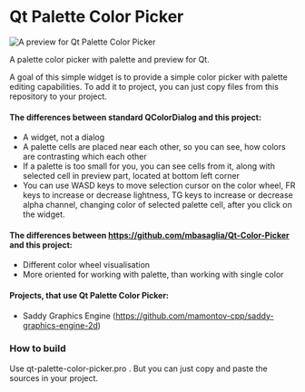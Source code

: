 Qt Palette Color Picker
=======================

![A preview for Qt Palette Color Picker](https://trello-attachments.s3.amazonaws.com/503608c12380a31f336bde54/53b04363ff70f412f5ef6ed5/269x188/452033f845bc29c77844ee813274b6bd/screenshot.PNG "A preview for Qt Palette Color Picker")

A palette color picker  with palette and preview for Qt.

A goal of this simple widget is to provide a simple color picker with palette editing capabilities.
To add it to project, you can just copy files from this repository to your project.

#### The differences between standard QColorDialog and this project:

* A widget, not a dialog
* A palette cells are placed near each other, so you can see, how colors are contrasting which each other
* If a palette is too small for you, you can see cells from it, along with selected cell in preview part, located at bottom left corner
* You can use WASD keys to move selection cursor on the color wheel, FR keys to increase or decrease lightness, TG keys to increase or decrease alpha channel, changing color of selected palette cell, after you click on the widget.


#### The differences between https://github.com/mbasaglia/Qt-Color-Picker and this project:

* Different color wheel visualisation
* More oriented for working with palette, than working with single color


#### Projects, that use Qt Palette Color Picker:

* Saddy Graphics Engine (https://github.com/mamontov-cpp/saddy-graphics-engine-2d)

### How to build

Use qt-palette-color-picker.pro . But you can just copy and paste the sources in your project.
 